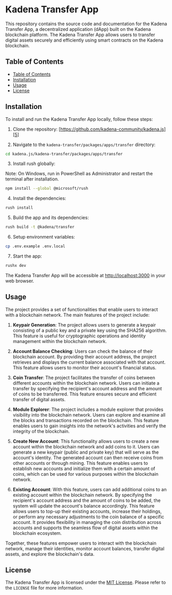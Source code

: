 # Kadena Transfer App

This repository contains the source code and documentation for the Kadena
Transfer App, a decentralized application (dApp) built on the Kadena blockchain
platform. The Kadena Transfer App allows users to transfer digital assets
securely and efficiently using smart contracts on the Kadena blockchain.

## Table of Contents

- [Table of Contents][1]
- [Installation][2]
- [Usage][3]
- [License][4]

## Installation

To install and run the Kadena Transfer App locally, follow these steps:

1.  Clone the repository: [https://github.com/kadena-community/kadena.js][5]

2.  Navigate to the `kadena-transfer/packages/apps/transfer` directory:

```sh
cd kadena.js/kadena-transfer/packages/apps/transfer
```

3.  Install rush globally:

Note: On Windows, run in PowerShell as Administrator and restart the terminal
after installation.

```sh
npm install --global @microsoft/rush
```

4.  Install the dependencies:

```sh
rush install
```

5.  Build the app and its dependencies:

```sh
rush build -t @kadena/transfer
```

6.  Setup environment variables:

```sh
cp .env.example .env.local
```

7.  Start the app:

```sh
rushx dev
```

The Kadena Transfer App will be accessible at [http://localhost:3000][6] in your
web browser.

## Usage

The project provides a set of functionalities that enable users to interact with
a blockchain network. The main features of the project include:

1.  **Keypair Generation**: The project allows users to generate a keypair
    consisting of a public key and a private key using the SHA256 algorithm.
    This feature is useful for cryptographic operations and identity management
    within the blockchain network.

2.  **Account Balance Checking**: Users can check the balance of their
    blockchain account. By providing their account address, the project
    retrieves and displays the current balance associated with that account.
    This feature allows users to monitor their account's financial status.

3.  **Coin Transfer**: The project facilitates the transfer of coins between
    different accounts within the blockchain network. Users can initiate a
    transfer by specifying the recipient's account address and the amount of
    coins to be transferred. This feature ensures secure and efficient transfer
    of digital assets.

4.  **Module Explorer**: The project includes a module explorer that provides
    visibility into the blockchain network. Users can explore and examine all
    the blocks and transactions recorded on the blockchain. This feature enables
    users to gain insights into the network's activities and verify the
    integrity of the blockchain.

5.  **Create New Account**: This functionality allows users to create a new
    account within the blockchain network and add coins to it. Users can
    generate a new keypair (public and private key) that will serve as the
    account's identity. The generated account can then receive coins from other
    accounts or through mining. This feature enables users to establish new
    accounts and initialize them with a certain amount of coins, which can be
    used for various purposes within the blockchain network.

6.  **Existing Account**: With this feature, users can add additional coins to
    an existing account within the blockchain network. By specifying the
    recipient's account address and the amount of coins to be added, the system
    will update the account's balance accordingly. This feature allows users to
    top-up their existing accounts, increase their holdings, or perform any
    necessary adjustments to the coin balance of a specific account. It provides
    flexibility in managing the coin distribution across accounts and supports
    the seamless flow of digital assets within the blockchain ecosystem.

Together, these features empower users to interact with the blockchain network,
manage their identities, monitor account balances, transfer digital assets, and
explore the blockchain's data.

## License

The Kadena Transfer App is licensed under the [MIT License][7]. Please refer to
the `LICENSE` file for more information.

[1]: #table-of-contents
[2]: #installation
[3]: #usage
[4]: #license
[5]: https://github.com/kadena-community/kadena.js
[6]: http://localhost:3000
[7]:
  https://github.com/kadena-community/kadena.js/blob/kadena-transfer/packages/apps/transfer/LICENSE
